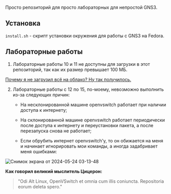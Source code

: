 Просто репозиторий для просто лабораторных для непростой GNS3.

## Установка

`install.sh` - скрипт установки окружения для работы с GNS3 на Fedora.

## Лабораторные работы

1. Лабораторные работы 10 и 11 не доступны для загрузки в этот репозиторий, так как их размер превышает 100 МБ.

 [Почему я не загрузил всё на облако? Ну так получилось.](#)

2. Лабораторные работы с 12 по 15, по-моему, невозможно выполнить из-за следующих причин:

    - На несклонированной машине openvswitch работает при наличии доступа к интернету;
    
    - На склонированной машине openvswitch работает периодически после доступа к интернету и переустановки пакета, а после перезапуска снова не работает;
    
    - Если обрубить интернет openvswitch'у, то он обижается на меня и начинает игнорировать мои команды, а иногда задабривает меня ошибками:
  
  ![Снимок экрана от 2024-05-24 03-13-48](https://github.com/eXeruvim/gns3-lab/assets/65460291/96a7d2cc-c972-4cf0-8a1a-b9f5e61115e5)

    
 **Как говорил великий мыслитель Цицерон:** 
 > "Odi Alt Linux, OpenVSwitch et omnia cum illis coniuncta. Repositoria eorum deleta spero."
